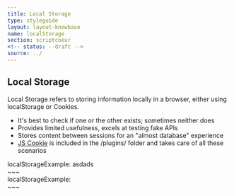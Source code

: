 ```yaml
---
title: Local Storage
type: styleguide
layout: layout-knowbase
name: localStorage
section: scriptcoeur
<!-- status: --draft -->
source: ../
---
```


<main markdown="1">

## Local Storage

Local Storage refers to storing information locally in a browser, either using localStorage or Cookies.

- It's best to check if one or the other exists; sometimes neither does
- Provides limited usefulness, excels at testing fake APIs
- Stores content between sessions for an "almost database" experience
- [JS Cookie](https://github.com/js-cookie/js-cookie) is included in the /plugins/ folder and takes care of all these scenarios


<div class="_styleguide-example">
<script src="../javascripts/scriptcoeur/plugins/js.cookie.js" type="text/javascript"></script>

<div>localStorageExample: <span id="output">asdads</span></div>

<script>
  Cookies.set('localStorageExample', { foo: 'bar' });
  const local = Cookies.getJSON('localStorageExample');
  console.log(local.foo)
  $(document).ready(function() {
    $('#output').html(JSON.stringify(local))
  });
</script>

</div>
~~~
<script src="../javascripts/scriptcoeur/plugins/js.cookie.js" type="text/javascript"></script>

<script>
  Cookies.set('localStorageExample', { foo: 'bar' });
  const local = Cookies.getJSON('localStorageExample');
  console.log(local.foo)
  $(document).ready(function() {
    $('#output').html(JSON.stringify(local))
  });
</script>

<div>localStorageExample: <span id="output"></span></div>
~~~

</main>

